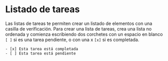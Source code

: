 # Listado de tareas

Las listas de tareas te permiten crear un listado de elementos con una casilla de verificación. Para crear una lista de tareas, crea una lista no ordenada y comienza escribiendo dos corchetes con un espacio en blanco `[ ]` si es una tarea pendiente, o con una x `[x]` si es completada.

```demoCode[markdown]
- [x] Esta tarea está completada
- [ ] Esta tarea está pendiente
```
